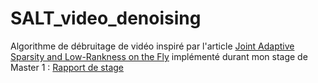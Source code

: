 # SALT_video_denoising
 
Algorithme de débruitage de vidéo inspiré par l'article [Joint Adaptive Sparsity and Low-Rankness on the Fly](http://openaccess.thecvf.com/content_ICCV_2017/papers/Wen_Joint_Adaptive_Sparsity_ICCV_2017_paper.pdf) implémenté durant mon stage de Master 1 : [Rapport de stage](https://github.com/pgicquel/video-denoising/blob/master/rapport_stage_M1.pdf)
